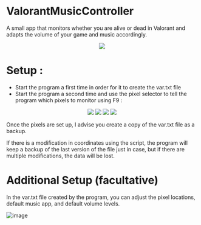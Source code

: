 # ValorantMusicController
A small app that monitors whether you are alive or dead in Valorant and adapts the volume of your game and music accordingly.
<p align="center">
  <img src="https://github.com/valerian-guichard/ValorantMusicController/assets/125900199/f26c36df-7afb-483b-afd2-7848f9f620e6" />
</p>

# Setup :
- Start the program a first time in order for it to create the var.txt file
- Start the program a second time and use the pixel selector to tell the program which pixels to monitor using F9 :
<p align="center">
    <img src="https://github.com/valerian-guichard/ValorantMusicController/assets/125900199/898a776e-4d42-4763-a65e-399a8b8dbdce" />
    <img src="https://github.com/valerian-guichard/ValorantMusicController/assets/125900199/29ceca37-2237-4396-b9ab-e68b7dfcab83" />
    <img src="https://github.com/valerian-guichard/ValorantMusicController/assets/125900199/d899544e-45fb-441b-a647-073273362a0b" />
    <img src="https://github.com/valerian-guichard/ValorantMusicController/assets/125900199/f44b0733-adf4-4a23-a845-6cc4a5db6e7c" />
</p>

Once the pixels are set up, I advise you create a copy of the var.txt file as a backup.

If there is a modification in coordinates using the script, the program will keep a backup of the last version of the file just in case, but if there are multiple modifications, the data will be lost.

# Additional Setup (facultative)
In the var.txt file created by the program, you can adjust the pixel locations, default music app, and default volume levels.

![image](https://github.com/valerian-guichard/ValorantMusicController/assets/125900199/b46928b3-120d-4368-9cca-9293586236aa)
